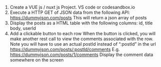 1. Create a VUE js / nuxt js Project. VS code or codesandbox.io
2. Execute a HTTP GET of JSON data from the following API:
https://dummyjson.com/posts
This will return a json array of posts
3. Display the posts as a HTML table with the following columns: id, title body, userId
4. Add a clickable button to each row
When the button is clicked, you will make another rest call to view the comments
associated with the row. Note you will have to use an actual postId instead of
“:postId” in the url
https://dummyjson.com/posts/:postId/comments
E.g.
https://dummyjson.com/posts/1/comments
Display the comment data somewhere on the screen
